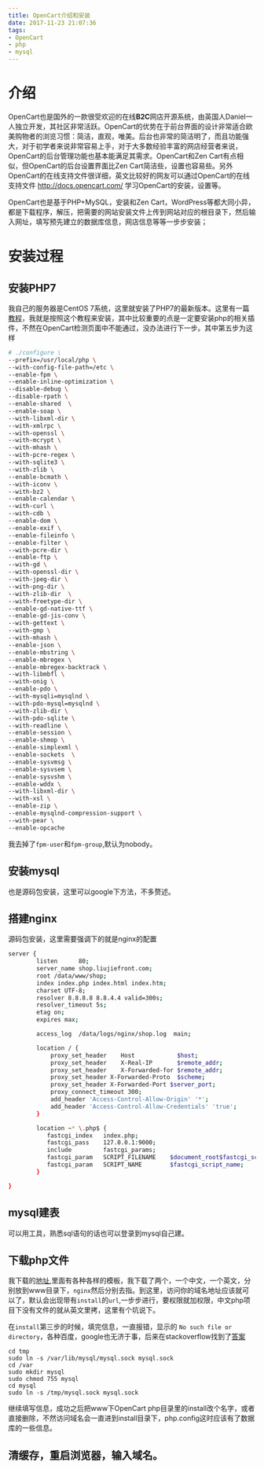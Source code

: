 ```yaml
---
title: OpenCart介绍和安装
date: 2017-11-23 21:07:36
tags:
- OpenCart
- php
- mysql
---
```


# 介绍
OpenCart也是国外的一款很受欢迎的在线**B2C**网店开源系统，由英国人Daniel一人独立开发，其社区非常活跃。OpenCart的优势在于前台界面的设计非常适合欧美购物者的浏览习惯：简洁，直观，唯美。后台也非常的简洁明了，而且功能强大，对于初学者来说非常容易上手，对于大多数经验丰富的网店经营者来说，OpenCart的后台管理功能也基本能满足其需求。OpenCart和Zen Cart有点相似，但OpenCart的后台设置界面比Zen Cart简洁些，设置也容易些。另外OpenCart的在线支持文件很详细，英文比较好的网友可以通过OpenCart的在线支持文件 http://docs.opencart.com/ 学习OpenCart的安装，设置等。

OpenCart也是基于PHP+MySQL，安装和Zen Cart，WordPress等都大同小异，都是下载程序，解压，把需要的网站安装文件上传到网站对应的根目录下，然后输入网址，填写预先建立的数据库信息，网店信息等等一步步安装；

<!--more-->

# 安装过程

## 安装PHP7
我自己的服务器是CentOS 7系统，这里就安装了PHP7的最新版本。这里有一篇[教程](http://www.jianshu.com/p/6d3b688cd0be)，我就是按照这个教程来安装，其中比较重要的点是一定要安装php的相关插件，不然在OpenCart检测页面中不能通过，没办法进行下一步。其中第五步为这样

``` bash
# ./configure \
--prefix=/usr/local/php \
--with-config-file-path=/etc \
--enable-fpm \
--enable-inline-optimization \
--disable-debug \
--disable-rpath \
--enable-shared  \
--enable-soap \
--with-libxml-dir \
--with-xmlrpc \
--with-openssl \
--with-mcrypt \
--with-mhash \
--with-pcre-regex \
--with-sqlite3 \
--with-zlib \
--enable-bcmath \
--with-iconv \
--with-bz2 \
--enable-calendar \
--with-curl \
--with-cdb \
--enable-dom \
--enable-exif \
--enable-fileinfo \
--enable-filter \
--with-pcre-dir \
--enable-ftp \
--with-gd \
--with-openssl-dir \
--with-jpeg-dir \
--with-png-dir \
--with-zlib-dir  \
--with-freetype-dir \
--enable-gd-native-ttf \
--enable-gd-jis-conv \
--with-gettext \
--with-gmp \
--with-mhash \
--enable-json \
--enable-mbstring \
--enable-mbregex \
--enable-mbregex-backtrack \
--with-libmbfl \
--with-onig \
--enable-pdo \
--with-mysqli=mysqlnd \
--with-pdo-mysql=mysqlnd \
--with-zlib-dir \
--with-pdo-sqlite \
--with-readline \
--enable-session \
--enable-shmop \
--enable-simplexml \
--enable-sockets  \
--enable-sysvmsg \
--enable-sysvsem \
--enable-sysvshm \
--enable-wddx \
--with-libxml-dir \
--with-xsl \
--enable-zip \
--enable-mysqlnd-compression-support \
--with-pear \
--enable-opcache
```
我去掉了`fpm-user`和`fpm-group`,默认为nobody。

## 安装mysql
也是源码包安装，这里可以google下方法，不多赘述。

## 搭建nginx
源码包安装，这里需要强调下的就是nginx的配置

``` bash
server {
        listen      80;
        server_name shop.liujiefront.com;
        root /data/www/shop;
        index index.php index.html index.htm;
        charset UTF-8;
        resolver 8.8.8.8 8.8.4.4 valid=300s;
        resolver_timeout 5s;
        etag on;
        expires max;

        access_log  /data/logs/nginx/shop.log  main;

        location / {
            proxy_set_header    Host            $host;
            proxy_set_header    X-Real-IP       $remote_addr;
            proxy_set_header    X-Forwarded-for $remote_addr;
            proxy_set_header X-Forwarded-Proto  $scheme;
            proxy_set_header X-Forwarded-Port $server_port;
            proxy_connect_timeout 300;
            add_header 'Access-Control-Allow-Origin' '*';
            add_header 'Access-Control-Allow-Credentials' 'true';
        }

        location ~* \.php$ {
           fastcgi_index   index.php;
           fastcgi_pass    127.0.0.1:9000;
           include         fastcgi_params;
           fastcgi_param   SCRIPT_FILENAME    $document_root$fastcgi_script_name;
           fastcgi_param   SCRIPT_NAME        $fastcgi_script_name;
        }

}
```

## mysql建表
可以用工具，熟悉sql语句的话也可以登录到mysql自己建。

## 下载php文件
我下载的[地址](https://www.opencart.cn/demo/),里面有各种各样的模板，我下载了两个，一个中文，一个英文，分别放到www目录下，`nginx`然后分别去指。到这里，访问你的域名地址应该就可以了，默认会出现带有`install`的`url`,一步步进行，要权限就加权限，中文php项目下没有文件的就从英文里拷，这里有个坑说下。

在`install`第三步的时候，填完信息，一直报错，显示的
`No such file or directory`，各种百度，google也无济于事，后来在stackoverflow找到了[答案](https://stackoverflow.com/questions/4219970/warning-mysql-connect-2002-no-such-file-or-directory-trying-to-connect-vi)
```
cd tmp
sudo ln -s /var/lib/mysql/mysql.sock mysql.sock
cd /var
sudo mkdir mysql
sudo chmod 755 mysql
cd mysql
sudo ln -s /tmp/mysql.sock mysql.sock
```
继续填写信息，成功之后把www下OpenCart php目录里的install改个名字，或者直接删除，不然访问域名会一直进到install目录下，php.config这时应该有了数据库的一些信息。

## 清缓存，重启浏览器，输入域名。
